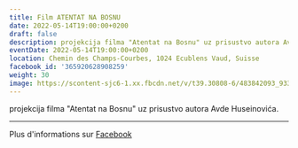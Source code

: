 ```yaml
---
title: Film ATENTAT NA BOSNU
date: 2022-05-14T19:00:00+0200
draft: false
description: projekcija filma "Atentat na Bosnu" uz prisustvo autora Avde Huseinovića.
eventDate: 2022-05-14T19:00:00+0200
location: Chemin des Champs-Courbes, 1024 Ecublens Vaud, Suisse
facebook_id: '365920628908259'
weight: 30
image: https://scontent-sjc6-1.xx.fbcdn.net/v/t39.30808-6/483842093_9330013443761058_8599832410174975788_n.jpg?_nc_cat=104&ccb=1-7&_nc_sid=9e60e4&_nc_ohc=cKNJAvyKZ0MQ7kNvwF9oMmv&_nc_oc=Adlim_N9b3gj4ipR3M0C9eSHPBxfDgXl0roEM3Vebaftt1HtzCXI1Y7Ehb4AMVsamOs&_nc_zt=23&_nc_ht=scontent-sjc6-1.xx&edm=ABTKTjYEAAAA&_nc_gid=bTkYk_wCsMmwjqorMd_7SQ&oh=00_AfZTEG72dG7eui0QfDVm1ikkN3sHzV7AUBnPWJgehDGzDw&oe=68CFEB53
---
```


projekcija filma "Atentat na Bosnu" uz prisustvo autora Avde Huseinovića.

---

Plus d'informations sur [Facebook](https://facebook.com/events/365920628908259)